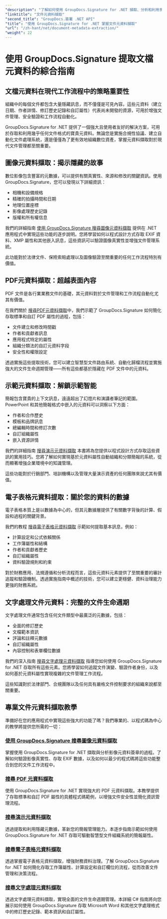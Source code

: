 ```yaml
---
"description": "了解如何使用 GroupDocs.Signature for .NET 擷取、分析和利用多種文件格式的文件元資料。增強安全性、簡化工作流程並獲得寶貴的文件洞察。"
"linktitle": "文件元資料擷取"
"second_title": "GroupDocs.簽署 .NET API"
"title": "使用 GroupDocs.Signature for .NET 掌握文件元資料擷取"
"url": "/zh-hant/net/document-metadata-extraction/"
"weight": 22
---
```


# 使用 GroupDocs.Signature 提取文檔元資料的綜合指南

## 文檔元資料在現代工作流程中的策略重要性

組織中的每個文件都包含大量隱藏訊息，而不僅僅是可見內容。這些元資料（建立日期、作者詳情、修訂歷史記錄和自訂屬性）代表尚未開發的資源，可用於增強文件管理、安全驗證和工作流程自動化。

GroupDocs.Signature for .NET 提供了一個強大且使用者友好的解決方案，可用於存取和利用幾乎任何文件格式的寶貴元資料。無論您是實施合規性協議、建立自動化文件處理系統，還是僅僅為了更有效地組織數位資產，掌握元資料擷取對於現代文件管理都至關重要。

## 圖像元資料擷取：揭示隱藏的故事

數位影像包含豐富的元數據，可以提供有關真實性、來源和修改的關鍵資訊。使用 GroupDocs.Signature，您可以發現以下詳細資訊：

- 相機和設備規格
- 精確的拍攝時間和日期
- 地理位置座標
- 影像處理歷史記錄
- 版權和所有權信息

我們的詳細指南 [使用 GroupDocs.Signature 搜尋圖像元資料擷取](./search-image-metadata-extraction/) 提供在 .NET 應用程式中實現這些功能的逐步說明。您將學習如何以程式設計方式存取 EXIF 資料、XMP 屬性和其他嵌入訊息，這些資訊可以驗證圖像真實性並增強文件管理系統。

此功能對於法律文件、保險索賠處理以及圖像驗證至關重要的任何工作流程特別有價值。

## PDF元資料擷取：超越表面內容

PDF 文件是各行業業務文件的基礎，其元資料對於文件管理和工作流程自動化尤其有價值。

在我們關於 [搜尋PDF元資料擷取](./search-pdf-metadata-extraction/)中，我們示範了 GroupDocs.Signature 如何簡化存取標準和自訂 PDF 屬性的過程，包括：

- 文件建立和修改時間戳
- 作者和貢獻者訊息
- 應用程式特定的屬性
- 組織分類法的自訂元資料字段
- 安全性和權限設定

透過實施這些提取技術，您可以建立智慧型文件路由系統、自動化歸檔流程並實施強大的文件生命週期管理——所有這些都基於隱藏在 PDF 文件中的元資料。

## 示範元資料擷取：解鎖示範智能

簡報包含寶貴的上下文訊息，遠遠超出了幻燈片和演講者筆記的範圍。 PowerPoint 和其他簡報格式中嵌入的元資料可以洞察以下方面：

- 作者和合作歷史
- 模板和品牌訊息
- 總編輯時間和修訂次數
- 自訂組織屬性
- 嵌入資源詳情

我們的詳細指南 [搜尋演示元資料擷取](./search-presentation-metadata-extraction/) 本書將為您提供以程式設計方式存取這些資訊的實用技巧。您將了解如何實現基於元資料屬性自動組織和分類簡報的系統，從而顯著增強企業環境中的知識管理。

這些功能對於行銷部門、培訓機構以及管理大量演示資產的任何團隊來說尤其有價值。

## 電子表格元資料提取：關於您的資料的數據

電子表格本質上是以數據為中心的，但其元數據層提供了有關數字背後的計算、假設和過程的關鍵背景。

我們的教程 [搜尋電子表格元資料擷取](./search-spreadsheet-metadata-extraction/) 示範如何提取基本訊息，例如：

- 計算設定和公式依賴關係
- 工作簿屬性和結構
- 作者和貢獻者歷史
- 自訂組織屬性
- 資料驗證規則和約束

對於財務應用、法規遵循和分析流程而言，這些元資料元素提供了至關重要的審計追蹤和驗證機制。透過實施指南中概述的技術，您可以建立更穩健、資料治理能力更強的財務系統。

## 文字處理文件元資料：完整的文件生命週期

文字處理文件通常包含任何文件類型中最廣泛的元數據，包括：

- 全面的修訂歷史
- 文檔範本資訊
- 評論和註釋元數據
- 自訂組織屬性
- 內容控制和表單欄位數據

我們的深入指南 [搜尋文字處理元資料擷取](./search-word-processing-metadata-extraction/) 指導您如何使用 GroupDocs.Signature for .NET 存取所有這些元素。您將學習如何追蹤文件演變、驗證作者身份，以及如何基於元資料屬性實現複雜的文件管理工作流程。

這些知識對於法律部門、合規團隊以及任何具有嚴格文件控制要求的組織來說都至關重要。

## 專業文件元資料擷取教學

準備好在您的應用程式中實現這些強大的功能了嗎？我們專業的、以程式碼為中心的教學將提供您所需的一切：

### [使用 GroupDocs.Signature 搜尋圖像元資料擷取](./search-image-metadata-extraction/)
掌握使用 GroupDocs.Signature for .NET 擷取與分析影像元資料簽章的過程。了解如何驗證影像真實性、存取 EXIF 數據，以及如何以最少的程式碼將這些功能整合到您的文件工作流程中。

### [搜尋 PDF 元資料擷取](./search-pdf-metadata-extraction/)
使用 GroupDocs.Signature for .NET 實現強大的 PDF 元資料擷取。本教學提供了存取標準和自訂 PDF 屬性的具體程式碼範例，以增強文件安全性並簡化資訊管理流程。

### [搜尋演示元資料擷取](./search-presentation-metadata-extraction/)
透過提取和利用隱藏元數據，革新您的簡報管理能力。本逐步指南示範如何使用 GroupDocs.Signature for .NET 存取可驅動智慧型文件組織系統的簡報屬性。

### [搜尋電子表格元資料擷取](./search-spreadsheet-metadata-extraction/)
透過掌握電子表格元資料擷取，增強財務資料治理。了解 GroupDocs.Signature for .NET 如何簡化存取工作簿屬性、計算設定和自訂欄位的流程，從而改善文件管理和決策流程。

### [搜尋文字處理元資料擷取](./search-word-processing-metadata-extraction/)
透過文字處理元資料擷取，實現全面的文件生命週期管理。本詳細 C# 指南將向您展示如何使用 GroupDocs.Signature 存取 Microsoft Word 和其他文字處理格式中的修訂歷史記錄、範本資訊和自訂屬性。